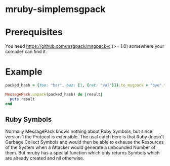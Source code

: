 # mruby-simplemsgpack

Prerequisites
=============

You need https://github.com/msgpack/msgpack-c (>= 1.0) somewhere your compiler can find it.

Example
=======

```ruby
packed_hash = {foo: "bar", baz: [1, {ret: "val"}]}.to_msgpack + "bye".to_msgpack

MessagePack.unpack(packed_hash) do |result|
  puts result
end
```

Ruby Symbols
------------

Normally MessagePack knows nothing about Ruby Symbols, but since version 1 the Protocol is extensible.
The usal catch here is that Ruby doesn't Garbage Collect Symbols and would then be able to exhause the Resources of the System when a Attacker would generate a unbounded Number of them.
But mruby has a special function which only returns Symbols which are already created and nil otherwise.
